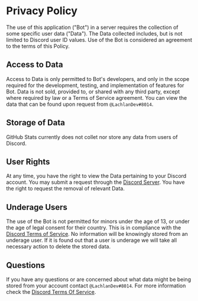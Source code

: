# Privacy Policy

The use of this application ("Bot") in a server requires the collection of some specific user data ("Data"). The Data collected includes, but is not limited to Discord user ID values. Use of the Bot is considered an agreement to the terms of this Policy. 

## Access to Data

Access to Data is only permitted to Bot's developers, and only in the scope required for the development, testing, and implementation of features for Bot. Data is not sold, provided to, or shared with any third party, except where required by law or a Terms of Service agreement. You can view the data that can be found upon request from `@LachlanDev#8014`.

## Storage of Data

GitHub Stats currently does not collet nor store any data from users of Discord.

## User Rights

At any time, you have the right to view the Data pertaining to your Discord account. You may submit a request through the [Discord Server](https://discord.com/invite/w7B5nKB). You have the right to request the removal of relevant Data.

## Underage Users

The use of the Bot is not permitted for minors under the age of 13, or under the age of legal consent for their country. This is in compliance with the [Discord Terms of Service](https://discord.com/terms). No information will be knowingly stored from an underage user. If it is found out that a user is underage we will take all necessary action to delete the stored data.

## Questions

If you have any questions or are concerned about what data might be being stored from your account contact `@LachlanDev#8014`. For more information check the [Discord Terms Of Service](https://discord.com/terms).